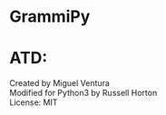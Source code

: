 # GrammiPy


# ATD:</br> 
Created by Miguel Ventura </br>
Modified for Python3 by Russell Horton</br>
License: MIT</br>
